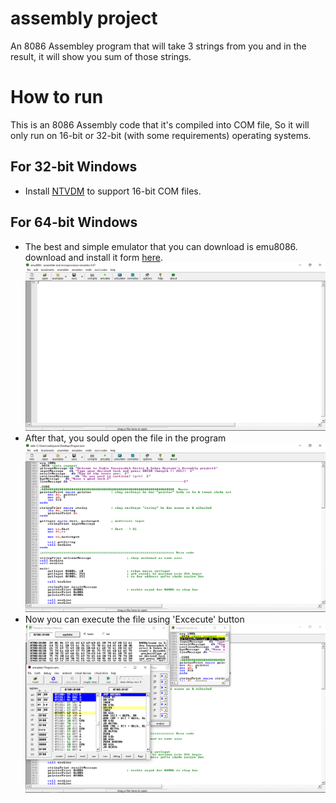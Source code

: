 # assembly project

An 8086 Assembley program that will take 3 strings from you and in the result, it will show you sum of those strings.
<br>

# How to run

This is an 8086 Assembly code that it's compiled into COM file, So it will only run on 16-bit or 32-bit (with some requirements) operating systems.

## For 32-bit Windows

- Install [NTVDM](https://sourceforge.net/projects/nxvdm/) to support 16-bit COM files.
  <br>

## For 64-bit Windows

- The best and simple emulator that you can download is emu8086. download and install it form [here](https://emu8086.en.lo4d.com/download).
![EMU8086 environment](<assets/Screenshot (1178).png>)
- After that, you sould open the file in the program
![File opened in the EMU8086](<assets/Screenshot (1180).png>)
- Now you can execute the file using 'Excecute' button
![EMU8086 in excecution state](<assets/Screenshot (1181).png>)